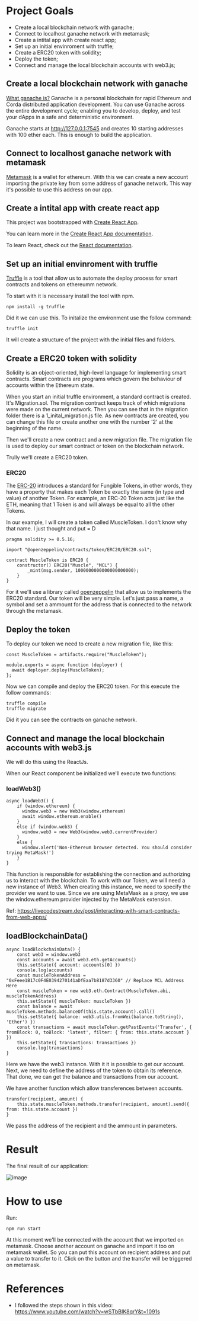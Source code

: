# Project Goals
- Create a local blockchain network with ganache;
- Connect to localhost ganache network with metamask;
- Create a intital app with create react app;
- Set up an initial envinroment with truffle;
- Create a ERC20 token with solidity;
- Deploy the token;
- Connect and manage the local blockchain accounts with web3.js;

## Create a local blockchain network with ganache

[What ganache is?](https://www.trufflesuite.com/docs/ganache/overview)
Ganache is a personal blockchain for rapid Ethereum and Corda distributed application development. You can use Ganache across the entire development cycle; enabling you to develop, deploy, and test your dApps in a safe and deterministic environment. 

Ganache starts at http://127.0.0.1:7545 and creates 10 starting addresses with 100 ether each.
This is enough to build the application.

## Connect to localhost ganache network with metamask

[Metamask](https://metamask.io/) is a wallet for ethereum. 
With this we can create a new account importing the private key from some address of ganache network.
This way it's possible to use this address on our app.

## Create a intital app with create react app

This project was bootstrapped with [Create React App](https://github.com/facebook/create-react-app).

You can learn more in the [Create React App documentation](https://facebook.github.io/create-react-app/docs/getting-started).

To learn React, check out the [React documentation](https://reactjs.org/).


## Set up an initial envinroment with truffle

[Truffle](https://www.trufflesuite.com/) is a tool that allow us to automate the deploy process for smart contracts and tokens on ethereumm network.

To start with it is necessary install the tool with npm.
```
npm install -g truffle
```

Did it we can use this. To initalize the environment use the follow command:
```
truffle init
```
It will create a structure of the project with the initial files and folders.


## Create a ERC20 token with solidity
Solidity is an object-oriented, high-level language for implementing smart contracts. 
Smart contracts are programs which govern the behaviour of accounts within the Ethereum state.

When you start an initial truffle environment, a standard contract is created. It's Migration.sol.
The migration contract keeps track of which migrations were made on the current network.
Then you can see that in the migration folder there is a 1_inital_migration.js file. As new contracts are
created, you can change this file or create another one with the number '2' at the beginning of the name.

Then we'll create a new contract and a new migration file. The migration file is used to deploy our smart contract
or token on the blockchain network.

Trully we'll create a ERC20 token. 

### ERC20
The [ERC-20](https://ethereum.org/en/developers/docs/standards/tokens/erc-20/) introduces a standard for Fungible Tokens, in other words, they have a property that makes each Token be exactly the same (in type and value) of another Token. For example, an ERC-20 Token acts just like the ETH, meaning that 1 Token is and will always be equal to all the other Tokens.

In our example, I will create a token called MuscleToken. I don't know why that name. I just thought and put = D

```
pragma solidity >= 0.5.16;

import "@openzeppelin/contracts/token/ERC20/ERC20.sol";

contract MuscleToken is ERC20 {
    constructor() ERC20("Muscle", "MCL") {
        _mint(msg.sender, 1000000000000000000000);
    }
}
```

For it we'll use a library called [openzeppelin](https://www.npmjs.com/package/@openzeppelin/contracts) that allow us to implements the ERC20 standard.
Our token will be very simple. Let's just pass a name, a symbol and set a ammount for the address
that is connected to the network through the metamask.

## Deploy the token
To deploy our token we need to create a new migration file, like this:
```
const MuscleToken = artifacts.require("MuscleToken");

module.exports = async function (deployer) {
  await deployer.deploy(MuscleToken);  
};
```
Now we can compile and deploy the ERC20 token. For this execute the follow commands:
```
truffle compile
truffle migrate
```

Did it you can see the contracts on ganache network.

## Connect and manage the local blockchain accounts with web3.js
We will do this using the ReactJs.

When our React component be initialized we'll execute two functions:

### loadWeb3() 

```
async loadWeb3() {
    if (window.ethereum) {
      window.web3 = new Web3(window.ethereum)
      await window.ethereum.enable()      
    }
    else if (window.web3) {
      window.web3 = new Web3(window.web3.currentProvider)      
    }
    else {
      window.alert('Non-Ethereum browser detected. You should consider trying MetaMask!')
    }
}
```

This function is responsible for establishing the connection and authorizing us to interact with the blockchain.
To work with our Token, we will need a new instance of Web3. When creating this instance, we need to specify the provider we want to use. Since we are using MetaMask as a proxy, we use the window.ethereum provider injected by the MetaMask extension.

Ref: https://livecodestream.dev/post/interacting-with-smart-contracts-from-web-apps/

## loadBlockchainData()

```
async loadBlockchainData() {
    const web3 = window.web3
    const accounts = await web3.eth.getAccounts()
    this.setState({ account: accounts[0] })
    console.log(accounts)
    const muscleTokenAddress = "0xFeee1B17c0F4E0394270141aDfEaa7b8187d3360" // Replace MCL Address Here
    const muscleToken = new web3.eth.Contract(MuscleToken.abi, muscleTokenAddress)
    this.setState({ muscleToken: muscleToken })
    const balance = await muscleToken.methods.balanceOf(this.state.account).call()
    this.setState({ balance: web3.utils.fromWei(balance.toString(), 'Ether') })
    const transactions = await muscleToken.getPastEvents('Transfer', { fromBlock: 0, toBlock: 'latest', filter: { from: this.state.account } })
    this.setState({ transactions: transactions })
    console.log(transactions)
}
```

Here we have the web3 instance. With it it is possible to get our account.
Next, we need to define the address of the token to obtain its reference.
That done, we can get the balance and transactions from our account.

We have another function which allow transferences between accounts.

```
transfer(recipient, amount) {
    this.state.muscleToken.methods.transfer(recipient, amount).send({ from: this.state.account })
}
```
We pass the address of the recipient and the ammount in parameters.

# Result

The final result of our application:

![image](https://user-images.githubusercontent.com/73957838/114333162-0af3b500-9b1e-11eb-8c02-88d64dcf3d9a.png)

# How to use
Run:
```
npm run start
```
At this moment we'll be connected with the account that we imported on metamask.
Choose another account on ganache and import it too on metamask wallet.
So you can put this account on recipient address and put a value to transfer to it.
Click on the button and the transfer will be triggered on metamask.

# References
- I followed the steps shown in this video:
https://www.youtube.com/watch?v=wSTbBIK8qrY&t=1091s